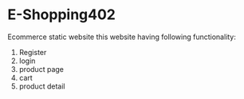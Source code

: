 # E-Shopping402
Ecommerce static website
this website having following functionality:
1) Register
2) login
3) product page
4) cart
5) product detail
